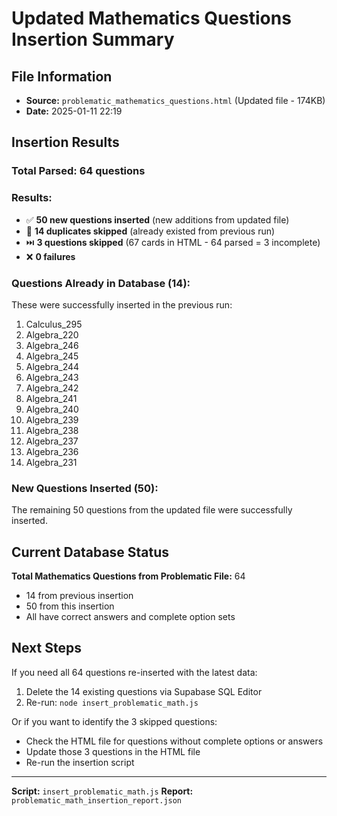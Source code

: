 # Updated Mathematics Questions Insertion Summary

## File Information
- **Source:** `problematic_mathematics_questions.html` (Updated file - 174KB)
- **Date:** 2025-01-11 22:19

## Insertion Results

### Total Parsed: 64 questions

### Results:
- ✅ **50 new questions inserted** (new additions from updated file)
- 🔄 **14 duplicates skipped** (already existed from previous run)
- ⏭️ **3 questions skipped** (67 cards in HTML - 64 parsed = 3 incomplete)
- ❌ **0 failures**

### Questions Already in Database (14):
These were successfully inserted in the previous run:
1. Calculus_295
2. Algebra_220
3. Algebra_246
4. Algebra_245
5. Algebra_244
6. Algebra_243
7. Algebra_242
8. Algebra_241
9. Algebra_240
10. Algebra_239
11. Algebra_238
12. Algebra_237
13. Algebra_236
14. Algebra_231

### New Questions Inserted (50):
The remaining 50 questions from the updated file were successfully inserted.

## Current Database Status

**Total Mathematics Questions from Problematic File:** 64
- 14 from previous insertion
- 50 from this insertion
- All have correct answers and complete option sets

## Next Steps

If you need all 64 questions re-inserted with the latest data:
1. Delete the 14 existing questions via Supabase SQL Editor
2. Re-run: `node insert_problematic_math.js`

Or if you want to identify the 3 skipped questions:
- Check the HTML file for questions without complete options or answers
- Update those 3 questions in the HTML file
- Re-run the insertion script

---

**Script:** `insert_problematic_math.js`
**Report:** `problematic_math_insertion_report.json`
